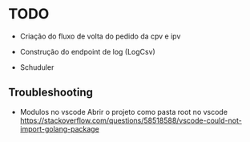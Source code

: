 # TODO

- Criação do fluxo de volta do pedido da cpv e ipv

- Construção do endpoint de log (LogCsv)

- Schuduler


## Troubleshooting

- Modulos no vscode
  Abrir o projeto como pasta root no vscode
  https://stackoverflow.com/questions/58518588/vscode-could-not-import-golang-package